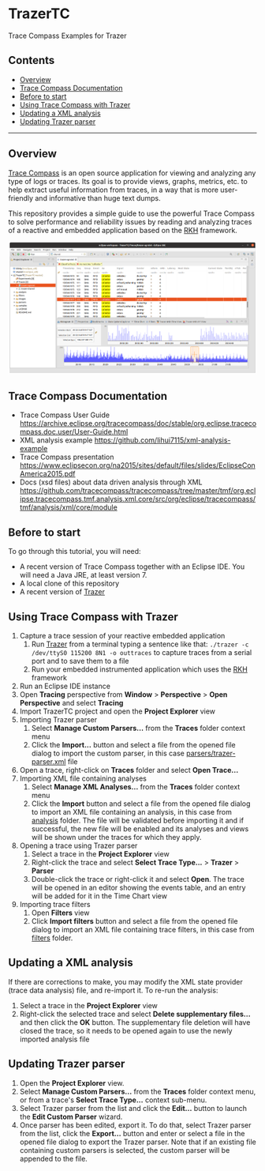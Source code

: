 # TrazerTC
Trace Compass Examples for Trazer

## Contents
- [Overview](#overview)
- [Trace Compass Documentation](#trace-compass-documentation)
- [Before to start](#before-to-start)
- [Using Trace Compass with Trazer](#using-trace-compass-with-trazer)
- [Updating a XML analysis](#updating-a-xml-analysis)
- [Updating Trazer parser](#updating-trazer-parser)
------------------------------------------------------------------------------
## Overview
[Trace Compass](https://www.eclipse.org/tracecompass/) is an open source application for viewing and analyzing any type of logs or traces. Its goal is to provide views, graphs, metrics, etc. to help extract useful information from traces, in a way that is more user-friendly and informative than huge text dumps. 

This repository provides a simple guide to use the powerful Trace Compass to solve performance and reliability issues by reading and analyzing 
traces of a reactive and embedded application based on the [RKH](https://github.com/vortexmakes/RKH) framework.

![Trace Compass parsing Trazer ouput](images/tc.png)

## Trace Compass Documentation
- Trace Compass User Guide https://archive.eclipse.org/tracecompass/doc/stable/org.eclipse.tracecompass.doc.user/User-Guide.html
- XML analysis example https://github.com/lihui7115/xml-analysis-example
- Trace Compass presentation https://www.eclipsecon.org/na2015/sites/default/files/slides/EclipseConAmerica2015.pdf
- Docs (xsd files) about data driven analysis through XML https://github.com/tracecompass/tracecompass/tree/master/tmf/org.eclipse.tracecompass.tmf.analysis.xml.core/src/org/eclipse/tracecompass/tmf/analysis/xml/core/module

## Before to start
To go through this tutorial, you will need:
- A recent version of Trace Compass together with an Eclipse IDE. You will need a Java JRE, at least version 7.
- A local clone of this repository
- A recent version of [Trazer](https://github.com/vortexmakes/Trazer/releases)

## Using Trace Compass with Trazer
1. Capture a trace session of your reactive embedded application
    1. Run [Trazer](https://vortexmakes.com/rkh/trazer.html) from a terminal typing a sentence like that: `./trazer -c /dev/ttyS0 115200 8N1 -o outtraces` to capture traces from a serial port and to save them to a file
    2. Run your embedded instrumented application which uses the [RKH](https://github.com/vortexmakes/RKH) framework
1. Run an Eclipse IDE instance
2. Open __Tracing__ perspective from __Window__ > __Perspective__ > __Open Perspective__ and select __Tracing__
3. Import TrazerTC project and open the __Project Explorer__ view
4. Importing Trazer parser
    1. Select __Manage Custom Parsers...__ from the __Traces__ folder context menu
    2. Click the __Import...__ button and select a file from the opened file dialog to import the custom parser, in this case 
    [parsers/trazer-parser.xml](https://github.com/vortexmakes/TrazerTC/blob/master/parsers/trazer-parser.xml) file
4. Open a trace, right-click on __Traces__ folder and select __Open Trace...__
5. Importing XML file containing analyses
    1. Select __Manage XML Analyses...__ from the __Traces__ folder context menu
    2. Click the __Import__ button and select a file from the opened file dialog to import an XML file containing an analysis, in this case from
    [analysis](https://github.com/vortexmakes/TrazerTC/blob/master/analysis) folder. The file will be validated before importing it and if successful, 
    the new file will be enabled and its analyses and views will be shown under the traces for which they apply.
6. Opening a trace using Trazer parser
    1. Select a trace in the __Project Explorer__ view
    2. Right-click the trace and select __Select Trace Type...__ > __Trazer__ > __Parser__
    3. Double-click the trace or right-click it and select __Open__. The trace will be opened in an editor showing the events table, and an entry will 
    be added for it in the Time Chart view
7. Importing trace filters
    1. Open __Filters__ view
    2. Click __Import filters__ button and select a file from the opened file dialog to import an XML file containing trace filters, in this case from
    [filters](https://github.com/vortexmakes/TrazerTC/blob/master/filters) folder.

## Updating a XML analysis
If there are corrections to make, you may modify the XML state provider (trace data analysis) file, and re-import it. To re-run the analysis:
1. Select a trace in the __Project Explorer__ view
2. Right-click the selected trace and select __Delete supplementary files...__ and then click the __OK__ button. The supplementary file deletion will
have closed the trace, so it needs to be opened again to use the newly imported analysis file

## Updating Trazer parser
1. Open the __Project Explorer__ view.
2. Select __Manage Custom Parsers...__ from the __Traces__ folder context menu, or from a trace's __Select Trace Type...__ context sub-menu.
3. Select Trazer parser from the list and click the __Edit...__ button to launch the __Edit Custom Parser__ wizard.
4. Once parser has been edited, export it. To do that, select Trazer parser from the list, click the __Export...__ button and enter or select a file in the opened file dialog to export the Trazer parser. Note that if an existing file containing custom parsers is selected, the custom parser will be appended to the file. 
